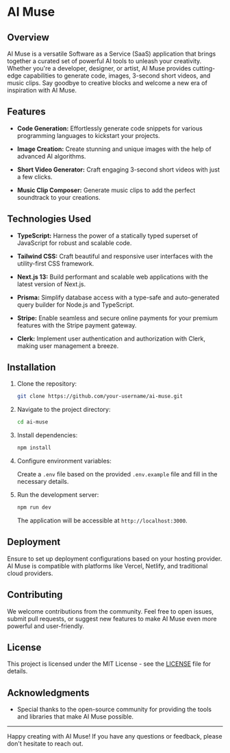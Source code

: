 # AI Muse

## Overview

AI Muse is a versatile Software as a Service (SaaS) application that brings together a curated set of powerful AI tools to unleash your creativity. Whether you're a developer, designer, or artist, AI Muse provides cutting-edge capabilities to generate code, images, 3-second short videos, and music clips. Say goodbye to creative blocks and welcome a new era of inspiration with AI Muse.

## Features

- **Code Generation:** Effortlessly generate code snippets for various programming languages to kickstart your projects.

- **Image Creation:** Create stunning and unique images with the help of advanced AI algorithms.

- **Short Video Generator:** Craft engaging 3-second short videos with just a few clicks.

- **Music Clip Composer:** Generate music clips to add the perfect soundtrack to your creations.

## Technologies Used

- **TypeScript:** Harness the power of a statically typed superset of JavaScript for robust and scalable code.

- **Tailwind CSS:** Craft beautiful and responsive user interfaces with the utility-first CSS framework.

- **Next.js 13:** Build performant and scalable web applications with the latest version of Next.js.

- **Prisma:** Simplify database access with a type-safe and auto-generated query builder for Node.js and TypeScript.

- **Stripe:** Enable seamless and secure online payments for your premium features with the Stripe payment gateway.

- **Clerk:** Implement user authentication and authorization with Clerk, making user management a breeze.

## Installation

1. Clone the repository:

   ```bash
   git clone https://github.com/your-username/ai-muse.git
   ```

2. Navigate to the project directory:

   ```bash
   cd ai-muse
   ```

3. Install dependencies:

   ```bash
   npm install
   ```

4. Configure environment variables:

   Create a `.env` file based on the provided `.env.example` file and fill in the necessary details.

5. Run the development server:

   ```bash
   npm run dev
   ```

   The application will be accessible at `http://localhost:3000`.

## Deployment

Ensure to set up deployment configurations based on your hosting provider. AI Muse is compatible with platforms like Vercel, Netlify, and traditional cloud providers.

## Contributing

We welcome contributions from the community. Feel free to open issues, submit pull requests, or suggest new features to make AI Muse even more powerful and user-friendly.

## License

This project is licensed under the MIT License - see the [LICENSE](LICENSE) file for details.

## Acknowledgments

- Special thanks to the open-source community for providing the tools and libraries that make AI Muse possible.

---

Happy creating with AI Muse! If you have any questions or feedback, please don't hesitate to reach out.